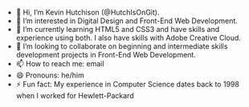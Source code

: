 - 👋 Hi, I’m Kevin Hutchison (@HutchIsOnGit).
- 👀 I’m interested in Digital Design and Front-End Web Development.
- 🌱 I’m currently learning HTML5 and CSS3 and have skills and experience using both. I also have skills with Adobe Creative Cloud.
- 💞️ I’m looking to collaborate on beginning and intermediate skills development projects in Front-End Web Development.
- 📫 How to reach me: email
- 😄 Pronouns: he/him
- ⚡ Fun fact: My experience in Computer Science dates back to 1998 when I worked for Hewlett-Packard

<!---
HutchIsOnGit/HutchIsOnGit is a ✨ special ✨ repository because its `README.md` (this file) appears on your GitHub profile.
You can click the Preview link to take a look at your changes.
--->
